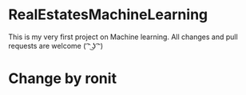 # RealEstatesMachineLearning
This is my very first project on Machine learning.
All changes and pull requests are welcome ( ͡ᵔ ͜ʖ ͡ᵔ)
# Change by ronit
